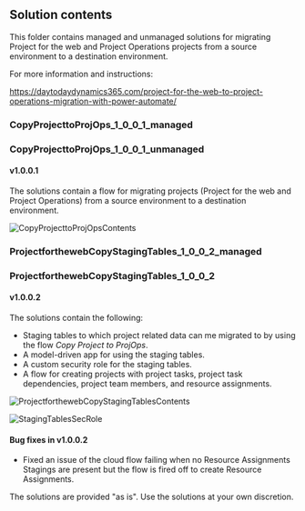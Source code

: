 ## Solution contents

This folder contains managed and unmanaged solutions for migrating Project for the web and Project Operations projects from a source environment to a destination environment.

For more information and instructions:

https://daytodaydynamics365.com/project-for-the-web-to-project-operations-migration-with-power-automate/

### CopyProjecttoProjOps_1_0_0_1_managed
### CopyProjecttoProjOps_1_0_0_1_unmanaged
#### v1.0.0.1
The solutions contain a flow for migrating projects (Project for the web and Project Operations) from a source environment to a destination environment.

![CopyProjecttoProjOpsContents](https://user-images.githubusercontent.com/64043240/160362194-61c36965-5e9d-4b59-a5a0-dd59eafe55da.png)

### ProjectforthewebCopyStagingTables_1_0_0_2_managed
### ProjectforthewebCopyStagingTables_1_0_0_2
#### v1.0.0.2
The solutions contain the following:
- Staging tables to which project related data can me migrated to by using the flow _Copy Project to ProjOps_.
- A model-driven app for using the staging tables.
- A custom security role for the staging tables.
- A flow for creating projects with project tasks, project task dependencies, project team members, and resource assignments.

![ProjectforthewebCopyStagingTablesContents](https://user-images.githubusercontent.com/64043240/160363816-ea7e4a99-c0fe-4b68-8d41-ba80f8566dc8.png)

![StagingTablesSecRole](https://user-images.githubusercontent.com/64043240/160364551-ec5b5fe9-1a96-4128-848d-45481882d2f4.png)

#### Bug fixes in v1.0.0.2
- Fixed an issue of the cloud flow failing when no Resource Assignments Stagings are present but the flow is fired off to create Resource Assignments.

The solutions are provided "as is". Use the solutions at your own discretion.

